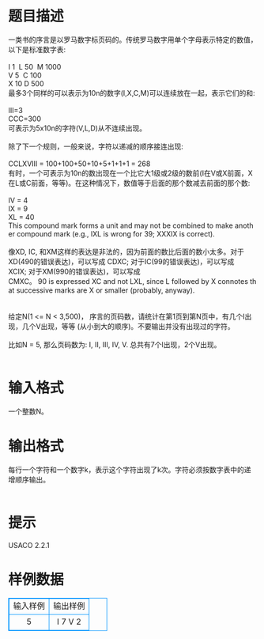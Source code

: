 # 

 
 # 题目描述 
一类书的序言是以罗马数字标页码的。传统罗马数字用单个字母表示特定的数值，以下是标准数字表:&nbsp;<BR><BR>I&nbsp;1&nbsp;&nbsp;L&nbsp;50&nbsp;&nbsp;M&nbsp;1000<BR>V&nbsp;5&nbsp;&nbsp;C&nbsp;100<BR>X&nbsp;10&nbsp;D&nbsp;500<BR>最多3个同样的可以表示为10n的数字(I,X,C,M)可以连续放在一起，表示它们的和:&nbsp;<BR><BR>III=3<BR>CCC=300<BR>可表示为5x10n的字符(V,L,D)从不连续出现。&nbsp;<BR><BR>除了下一个规则，一般来说，字符以递减的顺序接连出现:&nbsp;<BR><BR>CCLXVIII&nbsp;=&nbsp;100+100+50+10+5+1+1+1&nbsp;=&nbsp;268<BR>有时，一个可表示为10n的数出现在一个比它大1级或2级的数前(I在V或X前面，X在L或C前面，等等)。在这种情况下，数值等于后面的那个数减去前面的那个数:&nbsp;<BR><BR>IV&nbsp;=&nbsp;4<BR>IX&nbsp;=&nbsp;9<BR>XL&nbsp;=&nbsp;40<BR>This&nbsp;compound&nbsp;mark&nbsp;forms&nbsp;a&nbsp;unit&nbsp;and&nbsp;may&nbsp;not&nbsp;be&nbsp;combined&nbsp;to&nbsp;make&nbsp;another&nbsp;compound&nbsp;mark&nbsp;(e.g.,&nbsp;IXL&nbsp;is&nbsp;wrong&nbsp;for&nbsp;39;&nbsp;XXXIX&nbsp;is&nbsp;correct).&nbsp;<BR><BR>像XD,&nbsp;IC,&nbsp;和XM这样的表达是非法的，因为前面的数比后面的数小太多。对于XD(490的错误表达)，可以写成&nbsp;CDXC;&nbsp;对于IC(99的错误表达)，可以写成XCIX;&nbsp;对于XM(990的错误表达)，可以写成CMXC。&nbsp;90&nbsp;is&nbsp;expressed&nbsp;XC&nbsp;and&nbsp;not&nbsp;LXL,&nbsp;since&nbsp;L&nbsp;followed&nbsp;by&nbsp;X&nbsp;connotes&nbsp;that&nbsp;successive&nbsp;marks&nbsp;are&nbsp;X&nbsp;or&nbsp;smaller&nbsp;(probably,&nbsp;anyway).&nbsp;<BR><BR><BR>给定N(1&nbsp;&lt;=&nbsp;N&nbsp;&lt;&nbsp;3,500)，&nbsp;序言的页码数，请统计在第1页到第N页中，有几个I出现，几个V出现，等等&nbsp;(从小到大的顺序)。不要输出并没有出现过的字符。&nbsp;<BR><BR>比如N&nbsp;=&nbsp;5,&nbsp;那么页码数为:&nbsp;I,&nbsp;II,&nbsp;III,&nbsp;IV,&nbsp;V.&nbsp;总共有7个I出现，2个V出现。&nbsp;<BR><BR> 

 
 # 输入格式 
一个整数N。&nbsp; 

 
 # 输出格式 
每行一个字符和一个数字k，表示这个字符出现了k次。字符必须按数字表中的递增顺序输出。&nbsp;<BR><BR> 

 
 # 提示 
USACO&nbsp;2.2.1 
# 样例数据
<style>
        table,table tr th, table tr td { border:1px solid #0094ff; }
        table { width: 200px; min-height: 25px; line-height: 25px; text-align: center; border-collapse: collapse;}   
    </style>
<table>
	<tr>
		<td>输入样例</td>
		<td>输出样例</td>
	</tr>
<tr><td>5
</td><td>I 7
V 2
</td></tr></table>
